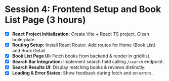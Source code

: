 # Session 4: Frontend Setup and Book List Page (3 hours)

- [x] **React Project Initialization:** Create Vite + React TS project. Clean boilerplate.
- [x] **Routing Setup:** Install React Router. Add routes for Home (Book List) and Book Detail.
- [x] **Book List Page UI:** Fetch books from backend & render in grid/list.
- [x] **Search Bar Integration:** Implement search field calling `/search` endpoint.
- [x] **Search Results UI:** Display matching books & reviews distinctly.
- [x] **Loading & Error States:** Show feedback during fetch and on errors.

